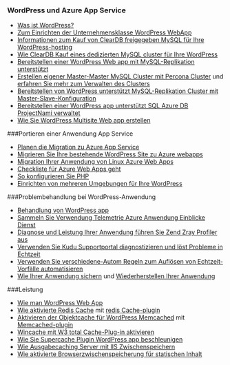
### <a name="wordpress-and-azure-app-service"></a>WordPress und Azure App Service
   
- [Was ist WordPress?](https://wordpress.org/)
- [Zum Einrichten der Unternehmensklasse WordPress WebApp](../articles/app-service-web/web-sites-php-enterprise-wordpress.md)
- [Informationen zum Kauf von ClearDB freigegeben MySQL für Ihre WordPress-hosting](http://blog.syntaxc4.net/post/2012/12/03/provisioning-a-mysql-database-from-the-windows-azure-store.aspx)
- [Wie ClearDB Kauf eines dedizierten MySQL cluster für Ihre WordPress](https://azure.microsoft.com/blog/announcing-new-mysql-premium-tiers-from-cleardb/)
- [Bereitstellen einer WordPress Web app mit MySQL-Replikation unterstützt](https://azure.microsoft.com/documentation/templates/wordpress-mysql-replication/)
- [Erstellen eigener Master-Master MySQL Cluster mit Percona Cluster](https://azure.microsoft.com/documentation/templates/mysql-ha-pxc/) und [erfahren Sie mehr zum Verwalten des Clusters](https://github.com/fanjeffrey/axiom.articles/tree/master/pxc)
- [Bereitstellen von WordPress unterstützt MySQL-Replikation Cluster mit Master-Slave-Konfiguration](https://azure.microsoft.com/documentation/templates/mysql-replication/)
- [Bereitstellen einer WordPress app unterstützt SQL Azure DB ProjectNami verwaltet](https://azure.microsoft.com/marketplace/partners/projectnami/projectnami/)
- [Wie Sie WordPress Multisite Web app erstellen](../articles/app-service-web/web-sites-php-convert-wordpress-multisite.md)


###<a name="porting-your-application-to-app-service"></a>Portieren einer Anwendung App Service 
- [Planen die Migration zu Azure App Service](https://azure.microsoft.com/blog/how-to-plan-your-migration-to-azure-websites/)
- [Migrieren Sie Ihre bestehende WordPress Site zu Azure webapps](https://sunithamk.wordpress.com/2013/11/06/migrate-your-existing-wordpress-site-to-windows-azure/)
- [Migration Ihrer Anwendung von Linux Azure Web Apps](https://www.movemetothecloud.net/LinuxMigration)
- [Checkliste für Azure Web Apps geht](https://sunithamk.wordpress.com/2015/10/27/azure-web-apps-basic-operations-checklist/)
- [So konfigurieren Sie PHP](../articles/app-service-web/web-sites-php-configure.md)
- [Einrichten von mehreren Umgebungen für Ihre WordPress](../articles/app-service-web/app-service-web-staged-publishing-realworld-scenarios.md)

###<a name="troubleshooting-wordpress-application"></a>Problembehandlung bei WordPress-Anwendung
- [Behandlung von WordPress app](https://sunithamk.wordpress.com/2014/09/04/wordpress-troubleshooting-techniques-on-azure-websites/)
- [Sammeln Sie Verwendung Telemetrie Azure Anwendung Einblicke Dienst](https://azure.microsoft.com/blog/usage-analytics-for-wordpress-with-azure-app-insights/)
- [Diagnose und Leistung Ihrer Anwendung führen Sie Zend Zray Profiler aus](https://sunithamk.wordpress.com/2015/08/04/profiling-php-application-on-azure-web-apps/)
- [Verwenden Sie Kudu Supportportal diagnostizieren und löst Probleme in Echtzeit](https://sunithamk.wordpress.com/2015/11/04/diagnose-and-mitigate-issues-with-azure-web-apps-support-portal/)
- [Verwenden Sie verschiedene-Autom Regeln zum Auflösen von Echtzeit-Vorfälle automatisieren](http://microsoftazurewebsitescheatsheet.info/#auto-heal)
- [Wie Ihrer Anwendung sichern](../articles/app-service-web/web-sites-backup.md) und [Wiederherstellen Ihrer Anwendung](../articles/app-service-web/web-sites-restore.md)

###<a name="performance"></a>Leistung
- [Wie man WordPress Web App](https://sunithamk.wordpress.com/2014/08/01/10-ways-to-speed-up-your-wordpress-site-on-azure-websites/)
- [Wie aktivierte Redis Cache](../articles/redis-cache/cache-dotnet-how-to-use-azure-redis-cache.md) mit [redis Cache-plugin](https://wordpress.org/plugins/wp-redis/)
- [Aktivieren der Objektcache für WordPress Memcached](../articles/app-service-web/web-sites-connect-to-redis-using-memcache-protocol.md) mit [Memcached-plugin](https://wordpress.org/plugins/memcached/)
- [Wincache mit W3 total Cache-Plug-in aktivieren](https://wordpress.org/plugins/w3-total-cache/)
- [Wie Sie Supercache Plugin WordPress app beschleunigen](http://ruslany.net/2008/12/speed-up-wordpress-on-iis-70/)
- [Wie Ausgabecaching Server mit IIS Zwischenspeichern](http://blogs.msdn.com/b/brian_swan/archive/2011/06/08/performance-tuning-php-apps-on-windows-iis-with-output-caching.aspx)
- [Wie aktivierte Browserzwischenspeicherung für statischen Inhalt](http://www.iis.net/configreference/system.webserver/staticcontent)
